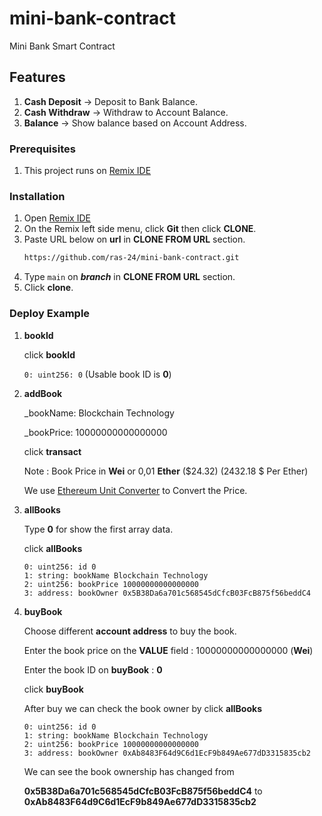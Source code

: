 # mini-bank-contract
Mini Bank Smart Contract

## Features
1. **Cash Deposit** -> Deposit to Bank Balance.
2. **Cash Withdraw** -> Withdraw to Account Balance.
3. **Balance** -> Show balance based on Account Address.

### Prerequisites
1. This project runs on [Remix IDE](https://remix.ethereum.org)

### Installation
1. Open [Remix IDE](https://remix.ethereum.org)
2. On the Remix left side menu, click **Git** then click **CLONE**.
3. Paste URL below on **url** in **CLONE FROM URL** section.
   ```sh
   https://github.com/ras-24/mini-bank-contract.git
   ```
4. Type ```main``` on ***branch*** in **CLONE FROM URL** section.
5. Click **clone**.

### Deploy Example
1. **bookId**

   click **bookId**
   
   ```0: uint256: 0``` (Usable book ID is **0**)
2. **addBook**

   _bookName: Blockchain Technology

   _bookPrice: 10000000000000000

   click **transact**

   Note : Book Price in **Wei** or 0,01 **Ether** ($24.32) (2432.18 $ Per Ether)

   We use [Ethereum Unit Converter](https://eth-converter.com/) to Convert the Price.
3. **allBooks**
   
   Type **0** for show the first array data.

   click **allBooks**

   ```
   0: uint256: id 0
   1: string: bookName Blockchain Technology
   2: uint256: bookPrice 10000000000000000
   3: address: bookOwner 0x5B38Da6a701c568545dCfcB03FcB875f56beddC4
   ```
4. **buyBook**
   
   Choose different **account address** to buy the book.

   Enter the book price on the **VALUE** field : 10000000000000000 (**Wei**)

   Enter the book ID on **buyBook** : **0**

   click **buyBook**

   After buy we can check the book owner by click **allBooks**
   ```
   0: uint256: id 0
   1: string: bookName Blockchain Technology
   2: uint256: bookPrice 10000000000000000
   3: address: bookOwner 0xAb8483F64d9C6d1EcF9b849Ae677dD3315835cb2
   ```

   We can see the book ownership has changed from

   **0x5B38Da6a701c568545dCfcB03FcB875f56beddC4** to **0xAb8483F64d9C6d1EcF9b849Ae677dD3315835cb2**

